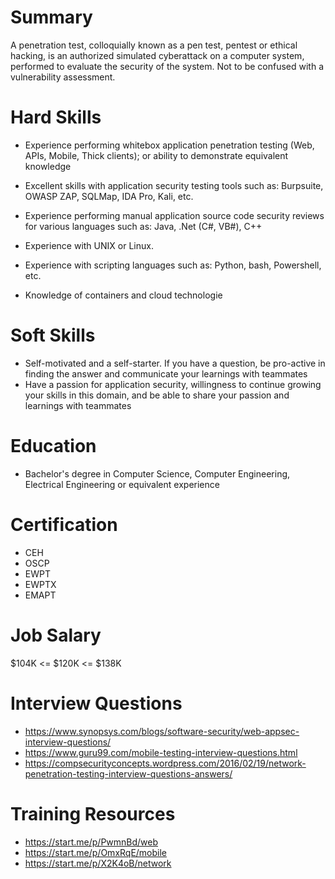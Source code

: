# Summary
A penetration test, colloquially known as a pen test, pentest or ethical hacking, is an authorized simulated cyberattack on a computer system, performed to evaluate the security of the system. Not to be confused with a vulnerability assessment.


# Hard Skills
* Experience performing whitebox application penetration testing (Web, APIs, Mobile, Thick clients); or ability to demonstrate equivalent knowledge

* Excellent skills with application security testing tools such as: Burpsuite, OWASP ZAP, SQLMap, IDA Pro, Kali, etc.

* Experience performing manual application source code security reviews for various languages such as: Java, .Net (C#, VB#), C++

* Experience with UNIX or Linux.

* Experience with scripting languages such as: Python, bash, Powershell, etc.

* Knowledge of containers and cloud technologie


# Soft Skills
* Self-motivated and a self-starter. If you have a question, be pro-active in finding the answer and communicate your learnings with teammates
* Have a passion for application security, willingness to continue growing your skills in this domain, and be able to share your passion and learnings with teammates


# Education
  * Bachelor's degree in Computer Science, Computer Engineering, Electrical Engineering or equivalent experience


# Certification
  * CEH
  * OSCP
  * EWPT
  * EWPTX
  * EMAPT


# Job Salary
$104K <= $120K <= $138K


# Interview Questions
 * https://www.synopsys.com/blogs/software-security/web-appsec-interview-questions/
 * https://www.guru99.com/mobile-testing-interview-questions.html
 * https://compsecurityconcepts.wordpress.com/2016/02/19/network-penetration-testing-interview-questions-answers/


# Training Resources
  * https://start.me/p/PwmnBd/web
  * https://start.me/p/OmxRqE/mobile
  * https://start.me/p/X2K4oB/network



